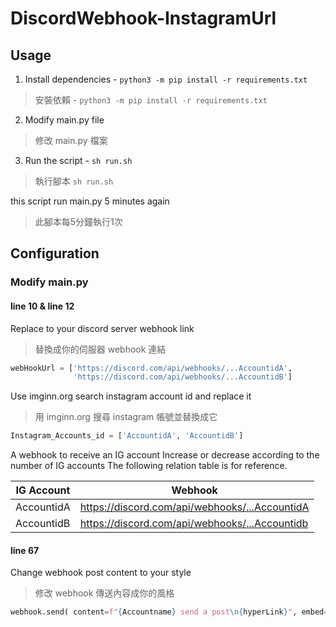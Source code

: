 # DiscordWebhook-InstagramUrl

## Usage
1. Install dependencies - `python3 -m pip install -r requirements.txt`

>安裝依賴 - `python3 -m pip install -r requirements.txt`

2. Modify main.py file 

>修改 main.py 檔案

3. Run the script - `sh run.sh` 

>執行腳本 `sh run.sh` 

this script run main.py 5 minutes again
>此腳本每5分鐘執行1次

## Configuration

### Modify main.py 

#### line 10 & line 12

Replace to your discord server webhook link
>替換成你的伺服器 webhook 連結
```py
webHookUrl = ['https://discord.com/api/webhooks/...AccountidA',
              'https://discord.com/api/webhooks/...AccountidB']
```

Use imginn.org search instagram account id and replace it
>用 imginn.org 搜尋 instagram 帳號並替換成它
```py
Instagram_Accounts_id = ['AccountidA', 'AccountidB']
```
A webhook to receive an IG account
Increase or decrease according to the number of IG accounts
The following relation table is for reference.

|IG Account| Webhook|
|---|---|
|AccountidA|https://discord.com/api/webhooks/...AccountidA|
|AccountidB|https://discord.com/api/webhooks/...Accountidb|

#### line 67
Change webhook post content to your style
>修改 webhook 傳送內容成你的風格
```py
webhook.send( content=f"{Accountname} send a post\n{hyperLink}", embed=embed)
```